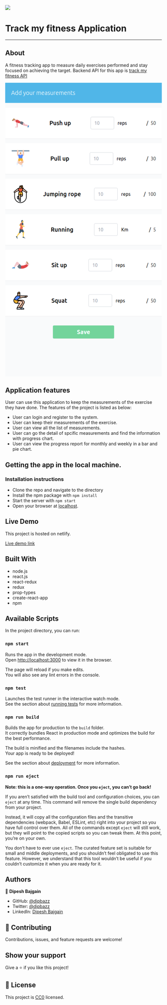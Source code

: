 ![](https://img.shields.io/badge/Microverse-blueviolet)

# Track my fitness Application
---
## About

A fitness tracking app to measure daily exercises performed and stay focused on achieving the target. Backend API for this app is [track my fitness API](https://github.com/dipbazz/track-my-fitness)

![Screenshot of track my fitness app](./public/fitness.png)

## Application features

User can use this application to keep the measurements of the exercise they have done. The features of the project is listed as below:

- User can login and register to the system.
- User can keep their measurements of the exercise.
- User can view all the list of measurements.
- User can go the detail of spcific measurements and find the information with progress chart.
- User can view the progress report for monthly and weekly in a bar and pie chart.


## Getting the app in the local machine.

### Installation instructions

- Clone the repo and navigate to the directory
- Install the npm package with `npm install`
- Start the server with `npm start`
- Open your browser at [localhost](http://localhost:3000/).

## Live Demo

This project is hosted on netlify.

[Live demo link](https://track-my-fitness-ui.netlify.app/)

## Built With

- node.js
- react.js
- react-redux
- redux
- prop-types
- create-react-app
- npm

## Available Scripts

In the project directory, you can run:

### `npm start`

Runs the app in the development mode.\
Open [http://localhost:3000](http://localhost:3000) to view it in the browser.

The page will reload if you make edits.\
You will also see any lint errors in the console.

### `npm test`

Launches the test runner in the interactive watch mode.\
See the section about [running tests](https://facebook.github.io/create-react-app/docs/running-tests) for more information.

### `npm run build`

Builds the app for production to the `build` folder.\
It correctly bundles React in production mode and optimizes the build for the best performance.

The build is minified and the filenames include the hashes.\
Your app is ready to be deployed!

See the section about [deployment](https://facebook.github.io/create-react-app/docs/deployment) for more information.

### `npm run eject`

**Note: this is a one-way operation. Once you `eject`, you can’t go back!**

If you aren’t satisfied with the build tool and configuration choices, you can `eject` at any time. This command will remove the single build dependency from your project.

Instead, it will copy all the configuration files and the transitive dependencies (webpack, Babel, ESLint, etc) right into your project so you have full control over them. All of the commands except `eject` will still work, but they will point to the copied scripts so you can tweak them. At this point, you’re on your own.

You don’t have to ever use `eject`. The curated feature set is suitable for small and middle deployments, and you shouldn’t feel obligated to use this feature. However, we understand that this tool wouldn’t be useful if you couldn’t customize it when you are ready for it.

## Authors

👤 **Dipesh Bajgain**

- GitHub: [@dipbazz](https://github.com/dipbazz)
- Twitter: [@dipbazz](https://twitter.com/dipbazz)
- LinkedIn: [Dipesh Bajgain](https://www.linkedin.com/in/dipbazz/)

## 🤝 Contributing

Contributions, issues, and feature requests are welcome!

## Show your support

Give a ⭐️ if you like this project!

<!-- ## Acknowledgments -->

## 📝 License

This project is [CC0](./LICENSE) licensed.
